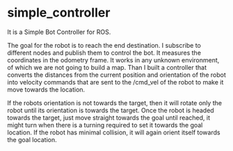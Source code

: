 # simple_controller
It is a Simple Bot Controller for ROS.

The goal for the robot is to reach the end destination. I subscribe to different nodes and publish them to control the bot. It measures the coordinates in the odometry frame. It works in any unknown environment, of which we are not going to build a map. Than I built a controller that converts the distances from the current position and orientation of the robot into velocity commands that are sent to the /cmd_vel of the robot to make it move towards the location.

If the robots orientation is not towards the target, then it will rotate only the robot until its orientation is towards the target. Once the robot is headed towards the target, just move straight towards the goal until reached, it might turn when there is a turning required to set it towards the goal location. If the robot has minimal collision, it will again orient itself towards the goal location.
